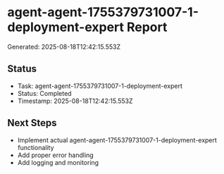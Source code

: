 # agent-agent-1755379731007-1-deployment-expert Report

Generated: 2025-08-18T12:42:15.553Z

## Status
- Task: agent-agent-1755379731007-1-deployment-expert
- Status: Completed
- Timestamp: 2025-08-18T12:42:15.553Z

## Next Steps
- Implement actual agent-agent-1755379731007-1-deployment-expert functionality
- Add proper error handling
- Add logging and monitoring
